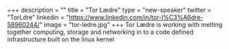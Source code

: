 +++
description = ""
title = "Tor Lædre"
type = "new-speaker"
twitter = "TorLdre"
linkedin = "https://www.linkedin.com/in/tor-l%C3%A6dre-58960244/"
image = "tor-ledre.jpg"
+++
Tor Lædre is working with melting together computing, storage and networking in to a code defined infrastructure built on the linux kernel